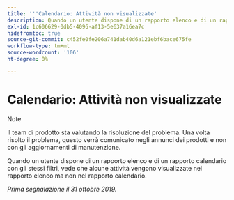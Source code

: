 ```yaml
---
title: '''Calendario: Attività non visualizzate'
description: Quando un utente dispone di un rapporto elenco e di un rapporto calendario con gli stessi filtri, vede che alcune attività vengono visualizzate nel rapporto elenco ma non nel rapporto calendario.
exl-id: 1c606629-0db5-4096-af13-5e637a16ea7c
hidefromtoc: true
source-git-commit: c452fe0fe206a741dab40d6a121ebf6bace675fe
workflow-type: tm+mt
source-wordcount: '106'
ht-degree: 0%

---
```


# Calendario: Attività non visualizzate

>[!NOTE]
>
>Il team di prodotto sta valutando la risoluzione del problema. Una volta risolto il problema, questo verrà comunicato negli annunci dei prodotti e non con gli aggiornamenti di manutenzione.

Quando un utente dispone di un rapporto elenco e di un rapporto calendario con gli stessi filtri, vede che alcune attività vengono visualizzate nel rapporto elenco ma non nel rapporto calendario.

_Prima segnalazione il 31 ottobre 2019._

